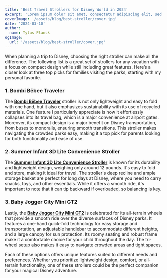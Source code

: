 ```yaml
---
title: 'Best Travel Strollers for Disney World in 2024'
excerpt: 'Lorem ipsum dolor sit amet, consectetur adipiscing elit, sed do eiusmod tempor incididunt ut labore et dolore magna aliqua. Praesent elementum facilisis leo vel fringilla est ullamcorper eget. At imperdiet dui accumsan sit amet nulla facilities morbi tempus.'
coverImage: '/assets/blog/best-stroller/cover.jpg'
date: '2024-03-10'
author:
  name: Tytus Planck
ogImage:
  url: '/assets/blog/best-stroller/cover.jpg'
---
```


When planning a trip to Disney, choosing the right stroller can make all the difference. The following list is a great set of strollers for any vacation with a focus on compact design while still including great features. Here’s a closer look at three top picks for families visiting the parks, starting with my personal favorite.

### 1. Bombi Bēbee Traveler

The **[Bombi Bēbee Traveler](https://bombigear.com/products/bebee-lightweight-travel-stroller)** stroller is not only lightweight and easy to fold with one hand, but it also emphasizes sustainability with its use of recycled materials. One feature I particularly appreciate is how it effortlessly collapses into its travel bag, which is a major convenience at airport gates. Moreover, its compact design is a major benefit on Disney transportation, from buses to monorails, ensuring smooth transitions. This stroller makes navigating the crowded parks easy, making it a top pick for parents looking for both functionality and ease of use.

### 2. Summer Infant 3D Lite Convenience Stroller

The **[Summer Infant 3D Lite Convenience Stroller](https://www.amazon.com/Summer-Infant-Lite-Convenience-Stroller/dp/B00O20OCVC)** is known for its durability and lightweight design, weighing only around 12 pounds. It's easy to fold and store, making it ideal for travel. The stroller's deep recline and ample storage basket are perfect for long days at Disney, where you need to carry snacks, toys, and other essentials. While it offers a smooth ride, it's important to note that it can tip backward if overloaded, so balancing is key.

### 3. Baby Jogger City Mini GT2

Lastly, the **[Baby Jogger City Mini GT2](https://www.babyjogger.com/strollers/shop-all-strollers/all-terrain/city-mini-gt2-stroller/SAP_2153358.html)** is celebrated for its all-terrain wheels that provide a smooth ride over the diverse surfaces of Disney parks. It features a one-hand quick-fold technology for easy storage and transportation, an adjustable handlebar to accommodate different heights, and a large canopy for sun protection. Its roomy seating and robust frame make it a comfortable choice for your child throughout the day. The tri-wheel setup also makes it easy to navigate crowded areas and tight spaces.

Each of these options offers unique features suited to different needs and preferences. Whether you prioritize lightweight design, comfort, or all-terrain functionality, one of these strollers could be the perfect companion for your magical Disney adventure.
